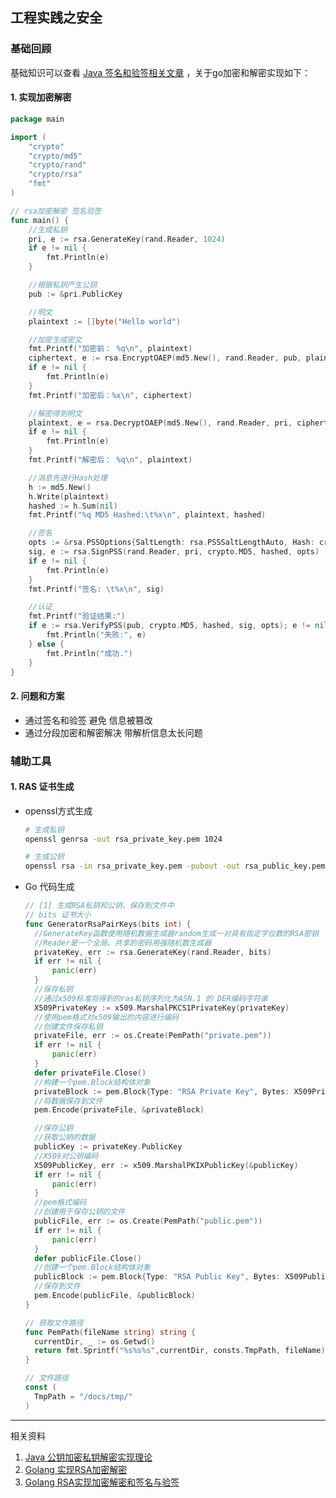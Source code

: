 ## 工程实践之安全

### 基础回顾

基础知识可以查看 [Java 签名和验签相关文章](https://github.com/iswxw/wxw-distributed/tree/dev-wxw/cloud-safety) ，关于go加密和解密实现如下：

#### 1. 实现加密解密

```go
package main

import (
	"crypto"
	"crypto/md5"
	"crypto/rand"
	"crypto/rsa"
	"fmt"
)

// rsa加密解密 签名验签
func main() {
	//生成私钥
	pri, e := rsa.GenerateKey(rand.Reader, 1024)
	if e != nil {
		fmt.Println(e)
	}

	//根据私钥产生公钥
	pub := &pri.PublicKey

	//明文
	plaintext := []byte("Hello world")

	//加密生成密文
	fmt.Printf("加密前： %q\n", plaintext)
	ciphertext, e := rsa.EncryptOAEP(md5.New(), rand.Reader, pub, plaintext, nil)
	if e != nil {
		fmt.Println(e)
	}
	fmt.Printf("加密后：%x\n", ciphertext)

	//解密得到明文
	plaintext, e = rsa.DecryptOAEP(md5.New(), rand.Reader, pri, ciphertext, nil)
	if e != nil {
		fmt.Println(e)
	}
	fmt.Printf("解密后： %q\n", plaintext)

	//消息先进行Hash处理
	h := md5.New()
	h.Write(plaintext)
	hashed := h.Sum(nil)
	fmt.Printf("%q MD5 Hashed:\t%x\n", plaintext, hashed)

	//签名
	opts := &rsa.PSSOptions{SaltLength: rsa.PSSSaltLengthAuto, Hash: crypto.MD5}
	sig, e := rsa.SignPSS(rand.Reader, pri, crypto.MD5, hashed, opts)
	if e != nil {
		fmt.Println(e)
	}
	fmt.Printf("签名: \t%x\n", sig)

	//认证
	fmt.Printf("验证结果:")
	if e := rsa.VerifyPSS(pub, crypto.MD5, hashed, sig, opts); e != nil {
		fmt.Println("失败:", e)
	} else {
		fmt.Println("成功.")
	}
}
```

#### 2. 问题和方案

- 通过签名和验签 避免 信息被篡改
- 通过分段加密和解密解决 带解析信息太长问题



### 辅助工具

#### 1. RAS 证书生成

- openssl方式生成

  ```bash
  # 生成私钥
  openssl genrsa -out rsa_private_key.pem 1024
  
  # 生成公钥
  openssl rsa -in rsa_private_key.pem -pubout -out rsa_public_key.pem
  ```

- Go 代码生成

  ```go
  // [1] 生成RSA私钥和公钥，保存到文件中
  // bits 证书大小
  func GeneratorRsaPairKeys(bits int) {
  	//GenerateKey函数使用随机数据生成器random生成一对具有指定字位数的RSA密钥
  	//Reader是一个全局、共享的密码用强随机数生成器
  	privateKey, err := rsa.GenerateKey(rand.Reader, bits)
  	if err != nil {
  		panic(err)
  	}
  	//保存私钥
  	//通过x509标准将得到的ras私钥序列化为ASN.1 的 DER编码字符串
  	X509PrivateKey := x509.MarshalPKCS1PrivateKey(privateKey)
  	//使用pem格式对x509输出的内容进行编码
  	//创建文件保存私钥
  	privateFile, err := os.Create(PemPath("private.pem"))
  	if err != nil {
  		panic(err)
  	}
  	defer privateFile.Close()
  	//构建一个pem.Block结构体对象
  	privateBlock := pem.Block{Type: "RSA Private Key", Bytes: X509PrivateKey}
  	//将数据保存到文件
  	pem.Encode(privateFile, &privateBlock)
  
  	//保存公钥
  	//获取公钥的数据
  	publicKey := privateKey.PublicKey
  	//X509对公钥编码
  	X509PublicKey, err := x509.MarshalPKIXPublicKey(&publicKey)
  	if err != nil {
  		panic(err)
  	}
  	//pem格式编码
  	//创建用于保存公钥的文件
  	publicFile, err := os.Create(PemPath("public.pem"))
  	if err != nil {
  		panic(err)
  	}
  	defer publicFile.Close()
  	//创建一个pem.Block结构体对象
  	publicBlock := pem.Block{Type: "RSA Public Key", Bytes: X509PublicKey}
  	//保存到文件
  	pem.Encode(publicFile, &publicBlock)
  }
  
  // 获取文件路径
  func PemPath(fileName string) string {
  	currentDir, _ := os.Getwd()
  	return fmt.Sprintf("%s%s%s",currentDir, consts.TmpPath, fileName)
  }
  
  // 文件路径
  const (
  	TmpPath = "/docs/tmp/"
  )
  ```

  

---

相关资料

1. [Java 公钥加密私钥解密实现理论](https://github.com/iswxw/wxw-distributed/tree/dev-wxw/cloud-safety) 
2. [Golang 实现RSA加密解密](https://www.cnblogs.com/zhichaoma/p/12516715.html)  
3. [Golang RSA实现加密解密和签名与验签](https://www.jianshu.com/p/0d4954aad89f) 